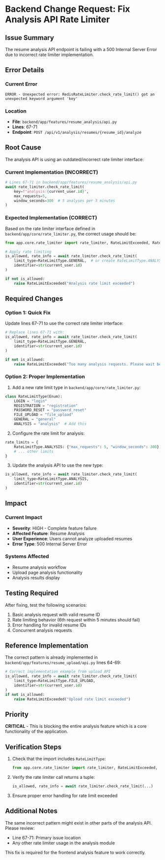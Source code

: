 # Backend Change Request: Fix Analysis API Rate Limiter

## Issue Summary
The resume analysis API endpoint is failing with a 500 Internal Server Error due to incorrect rate limiter implementation.

## Error Details

### Current Error
```
ERROR - Unexpected error: RedisRateLimiter.check_rate_limit() got an unexpected keyword argument 'key'
```

### Location
- **File**: `backend/app/features/resume_analysis/api.py`
- **Lines**: 67-71
- **Endpoint**: `POST /api/v1/analysis/resumes/{resume_id}/analyze`

## Root Cause

The analysis API is using an outdated/incorrect rate limiter interface:

### Current Implementation (INCORRECT)
```python
# Lines 67-71 in backend/app/features/resume_analysis/api.py
await rate_limiter.check_rate_limit(
    key=f"analysis:{current_user.id}",
    max_requests=5,
    window_seconds=300  # 5 analyses per 5 minutes
)
```

### Expected Implementation (CORRECT)
Based on the rate limiter interface defined in `backend/app/core/rate_limiter.py`, the correct usage should be:

```python
from app.core.rate_limiter import rate_limiter, RateLimitExceeded, RateLimitType

# Apply rate limiting
is_allowed, rate_info = await rate_limiter.check_rate_limit(
    limit_type=RateLimitType.GENERAL,  # or create RateLimitType.ANALYSIS
    identifier=str(current_user.id)
)

if not is_allowed:
    raise RateLimitExceeded("Analysis rate limit exceeded")
```

## Required Changes

### Option 1: Quick Fix
Update lines 67-71 to use the correct rate limiter interface:

```python
# Replace lines 67-71 with:
is_allowed, rate_info = await rate_limiter.check_rate_limit(
    limit_type=RateLimitType.GENERAL,
    identifier=str(current_user.id)
)

if not is_allowed:
    raise RateLimitExceeded("Too many analysis requests. Please wait before analyzing more resumes.")
```

### Option 2: Proper Implementation
1. Add a new rate limit type in `backend/app/core/rate_limiter.py`:
```python
class RateLimitType(Enum):
    LOGIN = "login"
    REGISTRATION = "registration"
    PASSWORD_RESET = "password_reset"
    FILE_UPLOAD = "file_upload"
    GENERAL = "general"
    ANALYSIS = "analysis"  # Add this
```

2. Configure the rate limit for analysis:
```python
rate_limits = {
    RateLimitType.ANALYSIS: {"max_requests": 5, "window_seconds": 300},  # 5 per 5 minutes
    # ... other limits
}
```

3. Update the analysis API to use the new type:
```python
is_allowed, rate_info = await rate_limiter.check_rate_limit(
    limit_type=RateLimitType.ANALYSIS,
    identifier=str(current_user.id)
)
```

## Impact

### Current Impact
- **Severity**: HIGH - Complete feature failure
- **Affected Feature**: Resume Analysis
- **User Experience**: Users cannot analyze uploaded resumes
- **Error Type**: 500 Internal Server Error

### Systems Affected
- Resume analysis workflow
- Upload page analysis functionality
- Analysis results display

## Testing Required

After fixing, test the following scenarios:
1. Basic analysis request with valid resume ID
2. Rate limiting behavior (6th request within 5 minutes should fail)
3. Error handling for invalid resume IDs
4. Concurrent analysis requests

## Reference Implementation

The correct pattern is already implemented in `backend/app/features/resume_upload/api.py` lines 64-69:

```python
# Correct implementation example from upload API
is_allowed, rate_info = await rate_limiter.check_rate_limit(
    limit_type=RateLimitType.FILE_UPLOAD,
    identifier=str(current_user.id)
)
if not is_allowed:
    raise RateLimitExceeded("Upload rate limit exceeded")
```

## Priority
**CRITICAL** - This is blocking the entire analysis feature which is a core functionality of the application.

## Verification Steps

1. Check that the import includes `RateLimitType`:
   ```python
   from app.core.rate_limiter import rate_limiter, RateLimitExceeded, RateLimitType
   ```

2. Verify the rate limiter call returns a tuple:
   ```python
   is_allowed, rate_info = await rate_limiter.check_rate_limit(...)
   ```

3. Ensure proper error handling for rate limit exceeded

## Additional Notes

The same incorrect pattern might exist in other parts of the analysis API. Please review:
- Line 67-71: Primary issue location
- Any other rate limiter usage in the analysis module

This fix is required for the frontend analysis feature to work correctly.